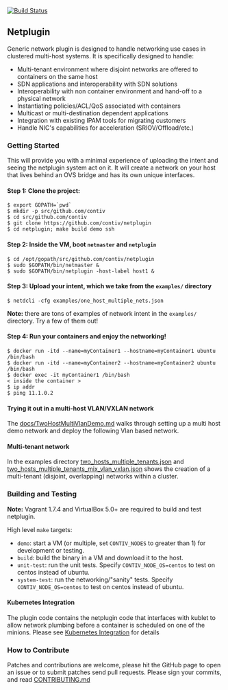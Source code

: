 [![Build Status](http://51633006.ngrok.com/view/Netplugin%20Sanity/job/Netplugin_Release/badge/icon)](http://51633006.ngrok.com/view/Netplugin%20Sanity/job/Netplugin_Release/)

## Netplugin

Generic network plugin is designed to handle networking use
cases in clustered multi-host systems. It is specifically designed to handle:

- Multi-tenant environment where disjoint networks are offered to containers on the same host
- SDN applications and interoperability with SDN solutions
- Interoperability with non container environment and hand-off to a physical network
- Instantiating policies/ACL/QoS associated with containers
- Multicast or multi-destination dependent applications
- Integration with existing IPAM tools for migrating customers
- Handle NIC's capabilities for acceleration (SRIOV/Offload/etc.)

### Getting Started

This will provide you with a minimal experience of uploading the intent and
seeing the netplugin system act on it. It will create a network on your host
that lives behind an OVS bridge and has its own unique interfaces.

#### Step 1: Clone the project:

```
$ export GOPATH=`pwd`
$ mkdir -p src/github.com/contiv
$ cd src/github.com/contiv
$ git clone https://github.com/contiv/netplugin
$ cd netplugin; make build demo ssh
```

#### Step 2: Inside the VM, boot `netmaster` and `netplugin`

```
$ cd /opt/gopath/src/github.com/contiv/netplugin
$ sudo $GOPATH/bin/netmaster &
$ sudo $GOPATH/bin/netplugin -host-label host1 &
```

#### Step 3: Upload your intent, which we take from the `examples/` directory

```
$ netdcli -cfg examples/one_host_multiple_nets.json
```

**Note:** there are tons of examples of network intent in the `examples/`
directory. Try a few of them out!

#### Step 4: Run your containers and enjoy the networking!

```
$ docker run -itd --name=myContainer1 --hostname=myContainer1 ubuntu /bin/bash
$ docker run -itd --name=myContainer2 --hostname=myContainer2 ubuntu /bin/bash
$ docker exec -it myContainer1 /bin/bash
< inside the container >
$ ip addr
$ ping 11.1.0.2
```

#### Trying it out in a multi-host VLAN/VXLAN network

The [docs/TwoHostMultiVlanDemo.md](docs/TwoHostMultiVlanDemo.md) walks through
setting up a multi host demo network and deploy the following Vlan based
network.

#### Multi-tenant network

In the examples directory [two_hosts_multiple_tenants.json](examples/two_hosts_multiple_tenants.json) and
[two_hosts_multiple_tenants_mix_vlan_vxlan.json](examples/two_hosts_multiple_tenants_mix_vlan_vxlan.json)
shows the creation of a multi-tenant (disjoint, overlapping) networks within a
cluster.

### Building and Testing

**Note:** Vagrant 1.7.4 and VirtualBox 5.0+ are required to build and test netplugin.

High level `make` targets:

* `demo`: start a VM (or multiple, set `CONTIV_NODES` to greater than 1) for
  development or testing.
* `build`: build the binary in a VM and download it to the host.
* `unit-test`: run the unit tests. Specify `CONTIV_NODE_OS=centos` to test on
  centos instead of ubuntu.
* `system-test`: run the networking/"sanity" tests. Specify
  `CONTIV_NODE_OS=centos` to test on centos instead of ubuntu.

#### Kubernetes Integration
The plugin code contains the netplugin code that interfaces with kublet to
allow network plumbing before a container is scheduled on one of the minions.
Please see [Kubernetes Integration](docs/kubernetes.md) for details

### How to Contribute
Patches and contributions are welcome, please hit the GitHub page to open an
issue or to submit patches send pull requests. Please sign your commits, and
read [CONTRIBUTING.md](docs/CONTRIBUTING.md)
